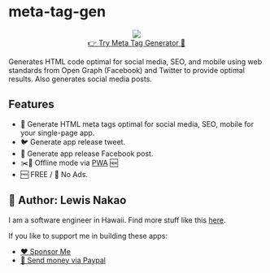 # meta-tag-gen
<p align="center">
  <img src="https://lewdev.github.io/apps/meta-tag-gen/favicon/android-chrome-192x192.png"/><br/>
  <a href="https://lewdev.github.io/apps/meta-tag-gen/">👉 Try Meta Tag Generator 🤖</a>
</p>

Generates HTML code optimal for social media, SEO, and mobile using web standards from Open Graph (Facebook) and Twitter to provide optimal results. Also generates social media posts.

## Features
* 🤖 Generate HTML meta tags optimal for social media, SEO, mobile for your single-page app.
* 🐦 Generate app release tweet.
* 📘 Generate app release Facebook post.
* ✂️🔌 Offline mode via [PWA](https://web.dev/progressive-web-apps/) 🆕
* 🆓 FREE / 🚫 No Ads.

## 👤 Author: Lewis Nakao
I am a software engineer in Hawaii. Find more stuff like this [here](https://lewdev.github.io).

If you like to support me in building these apps:</p>

* [❤️ Sponsor Me](https://github.com/sponsors/lewdev)
* [💸 Send money via Paypal](https://paypal.me/lewisnakao)
